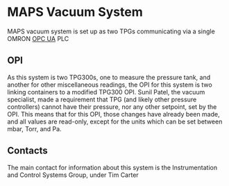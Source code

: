 # MAPS Vacuum System
MAPS vacuum system is set up as two TPGs communicating via a single OMRON [OPC UA](OPCUA) PLC

## OPI
As this system is two TPG300s, one to measure the pressure tank, and another for other miscellaneous readings, the OPI for this system is two linking containers to a modified TPG300 OPI. Sunil Patel, the vacuum specialist, made a requirement that TPG (and likely other pressure controllers) cannot have their pressure, nor any other setpoint, set by the OPI. This means that for this OPI, those changes have already been made, and all values are read-only, except for the units which can be set between mbar, Torr, and Pa.

## Contacts
The main contact for information about this system is the Instrumentation and Control Systems Group, under Tim Carter